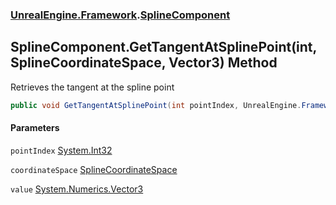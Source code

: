 ### [UnrealEngine.Framework](UnrealEngine_Framework.md 'UnrealEngine.Framework').[SplineComponent](SplineComponent.md 'UnrealEngine.Framework.SplineComponent')
## SplineComponent.GetTangentAtSplinePoint(int, SplineCoordinateSpace, Vector3) Method
Retrieves the tangent at the spline point  
```csharp
public void GetTangentAtSplinePoint(int pointIndex, UnrealEngine.Framework.SplineCoordinateSpace coordinateSpace, ref System.Numerics.Vector3 value);
```
#### Parameters
<a name='UnrealEngine_Framework_SplineComponent_GetTangentAtSplinePoint(int_UnrealEngine_Framework_SplineCoordinateSpace_System_Numerics_Vector3)_pointIndex'></a>
`pointIndex` [System.Int32](https://docs.microsoft.com/en-us/dotnet/api/System.Int32 'System.Int32')  
  
<a name='UnrealEngine_Framework_SplineComponent_GetTangentAtSplinePoint(int_UnrealEngine_Framework_SplineCoordinateSpace_System_Numerics_Vector3)_coordinateSpace'></a>
`coordinateSpace` [SplineCoordinateSpace](SplineCoordinateSpace.md 'UnrealEngine.Framework.SplineCoordinateSpace')  
  
<a name='UnrealEngine_Framework_SplineComponent_GetTangentAtSplinePoint(int_UnrealEngine_Framework_SplineCoordinateSpace_System_Numerics_Vector3)_value'></a>
`value` [System.Numerics.Vector3](https://docs.microsoft.com/en-us/dotnet/api/System.Numerics.Vector3 'System.Numerics.Vector3')  
  
